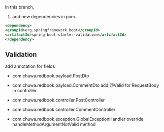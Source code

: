 In this branch,
1. add new dependencies in pom.
```xml
<dependency>
<groupId>org.springframework.boot</groupId>
<artifactId>spring-boot-starter-validation</artifactId>
</dependency>
```

## Validation
add annotation for fields
* com.chuwa.redbook.payload.PostDto

* com.chuwa.redbook.payload.CommentDto
  add @Valid for RequestBody in controller

* com.chuwa.redbook.controller.PostController

* com.chuwa.redbook.controller.CommentController

* com.chuwa.redbook.exception.GlobalExceptionHandler override handleMethodArgumentNotValid method


